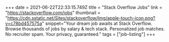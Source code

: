 +++
date = 2021-06-22T22:33:15.749Z
title = "Stack Overflow Jobs"
link = "https://stackoverflow.com/jobs"
thumbnail = "https://cdn.sstatic.net/Sites/stackoverflow/Img/apple-touch-icon.png?v=c78bd457575a"
snippet="Your dream job awaits at Stack Overflow. Browse thousands of jobs by salary & tech stack. Personalized job matches. No recruiter spam. Your privacy, guaranteed."
tags = ["job-listing"]
+++
